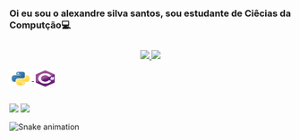 
### Oi eu sou o alexandre silva santos, sou estudante de Ciêcias da Computção</div>💻

##

<div align="center">
 <a href="https://github.com/alexandreSantos2">
 <img height="180em" src="https://github-readme-stats.vercel.app/api?username=alexandreSantos2&show_icons=true&theme=dracula&include_all_commits=true&count_private=true"/>
 <img height="180em" src="https://github-readme-stats.vercel.app/api/top-langs/?username=alexandreSantos2&layout=compact&langs_count=7&theme=dracula"/>
</div>  
   
</div>
<div style="display: inline_block"><br>
  <img align="center" alt="Rafa-Python" height="30" width="40" src="https://raw.githubusercontent.com/devicons/devicon/master/icons/python/python-original.svg">
  <img align="center" alt="Rafa-Csharp" height="30" width="40" src="https://raw.githubusercontent.com/devicons/devicon/master/icons/csharp/csharp-original.svg">
</div>

##

<div> 
  <a href = "mailto:alexandre.ssantos736@gmail.com"><img src="https://img.shields.io/badge/-Gmail-%23333?style=for-the-badge&logo=gmail&logoColor=white" target="_blank"></a>
  <a href="https://www.linkedin.com/in/alexandre-silva-santos-1670161aa" target="_blank"><img src="https://img.shields.io/badge/-LinkedIn-%230077B5?style=for-the-badge&logo=linkedin&logoColor=white" target="_blank"></a> 
 
  ![Snake animation](https://github.com/alexandreSantos2/alexandreSantos2/blob/output/github-contribution-grid-snake.svg)
 
</div>

